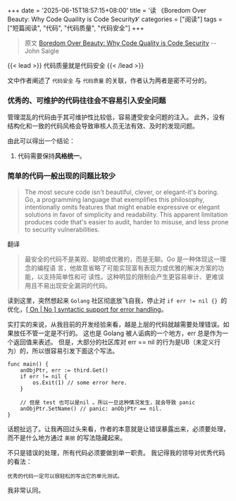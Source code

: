 +++
date = '2025-06-15T18:57:15+08:00'
title = '读 《Boredom Over Beauty: Why Code Quaility is Code Security》'
categories = ["阅读"]
tags = ["短篇阅读", "代码", "代码质量", "代码安全"]
+++

> 原文 [Boredom Over Beauty: Why Code Quality is Code Security](https://blog.asymmetric.re/boredom-over-beauty-why-code-quality-is-code-security/#the-pragmatism-of-prevention) -- John Saigle

{{< lead >}}
代码质量就是代码安全
{{< /lead >}}

文中作者阐述了 `代码安全` 与 `代码质量` 的关联，作者认为两者是密不可分的。

### 优秀的、可维护的代码往往会不容易引入安全问题

管理混乱的代码由于其可维护性比较低，容易遭受安全问题的注入。
此外，没有结构化和一致的代码风格会导致审核人员无法有效、及时的发现问题。

由此可以得出一个结论：
1. 代码需要保持**风格统一**。

### 简单的代码一般出现的问题比较少

> The most secure code isn't beautiful, clever, or elegant-it's boring. Go, a
> programming language that exemplifies this philosophy, intentionally omits
> features that might enable expressive or elegant solutions in favor of simplicity
> and readability. This apparent limitation produces code that's easier to audit,
> harder to misuse, and less prone to security vulnerabilities.

翻译

> 最安全的代码不是美观、聪明或优雅的，而是无聊。Go 是一种体现这一理念的编程语
> 言，他故意省略了可能实现富有表现力或优雅的解决方案的功能，以支持简单性和可
> 读性。这种明显的限制会产生更容易审计、更难误用且不易出现安全漏洞的代码。

读到这里，突然想起来 `Golang` 社区彻底放飞自我，停止对 `if err != nil {} `的优化，[[ On | No ] syntactic support for error handling](https://go.dev/blog/error-syntax)。

实打实的来说，从我目前的开发经验来看，越是上层的代码就越需要处理错误。如果放任不管一定是不行的。
这也是 Golang 被人诟病的一个地方，err 总是作为一个返回值来表述。
但是，大部分的社区库对 err == nil 的行为是UB（未定义行为）的，所以很容易引发下面这个写法。

```golang
func main() {
    anObjPtr, err := third.Get()
    if err != nil {
        os.Exit(1) // some error here.
    }

    // 但是 test 也可以是nil 。所以一旦这种情况发生，就会导致 panic
    anObjPtr.SetName() // panic: anObjPtr == nil.
}
```

话题扯远了。让我再回过头来看，作者的本意就是让错误暴露出来，必须要处理，而不是什么地方通过 `美丽` 的写法隐藏起来。

不只是错误的处理，所有代码必须要做到单一职责。
我记得我的领导对优秀代码的看法：

    优秀的代码一定可以很轻松的写出它的单元测试。

我非常认同。